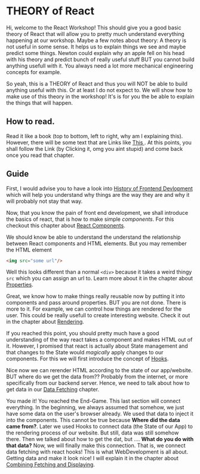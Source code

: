 # THEORY of React 

Hi, welcome to the React Workshop! This should give you a good basic theory of
React that will allow you to pretty much understand everything happening at our
workshop. Maybe a few notes about theory: A theory is not useful in some sense.
It helps us to explain things we see and maybe predict some things. Newton could
explain why an apple fell on his head with his theory and predict bunch of
really useful stuff BUT you cannot build anything usefull with it. You always
need a lot more mechanical engineering concepts for example.

So yeah, this is a THEORY of React and thus you will NOT be able to build
anything useful with this. Or at least I do not expect to. We will show how to
make use of this theory in the workshop! It's is for you the be able to explain
the things that will happen.

## How to read.

Read it like a book (top to bottom, left to right, why am I explaining this).
However, there will be some text that are Links like [ This
](https://www.youtube.com/watch?v=dQw4w9WgXcQ). At this points, you shall follow
the Link (by Clicking it, omg you aint stupid) and come back once you read that
chapter. 

## Guide

First, I would advise you to have a look into [History of Frontend
Devlopment](./history-of-web/history.md) which will help you understand why
things are the way they are and why it will probably not stay that way.

Now, that you know the pain of front end development, we shall introduce the
basics of react, that is how to make simple *components*. For this checkout this
chapter about [React Components](./react-basics/components/components.md).

We should know be able to understand the understand the relationship between
React components and HTML elements. But you may remember the HTML element

```html
<img src="some url"/>
```

Well this looks different than a normal `<div>` because it takes a weird thingy 
`src` which you can assign an url to. Learn more about it in the chapter about
[Properties](./react-basics/props/props.md).

Great, we know how to make things really reusable now by putting it into
components and pass around properties. BUT you are not done. There is more to
it. For example, we can control how things are rendered for the user. This could
be really usefull to create interesting website. Check it out in the chapter
about [Rendering](./react-basics/rendering/rendering.md).

If you reached this point, you should pretty much have a good understanding of
the way react takes a component and makes HTML out of it. However, I promised
that react is actually about State management and that changes to the State
would *magically* apply changes to our components. For this we will first
introduce the concept of [Hooks](./react-basics/hooks/hooks.md).

Nice now we can rerender HTML according to the state of our app/website. BUT
where do we get the data from?? Probably from the internet, or more specifically
from our backend server. Hence, we need to talk about how to get data 
in our [Data Fetching](./react-basics/fetching/fetching.md) chapter.

You made it! You reached the End-Game. This last section will connect
everything. In the beginning, we always assumed that somehow, we just have some
data on the user's browser already. We used that data to inject it into the
components. This cannot be true because **Where did the data came from?**. 
Later we used Hooks to connect data (the State of our App) to the rendering
process of our website. But still, data was still somehow there. Then we talked
about how to get the dat, but .... **What do you do with that data?** Now, we
will finally make this connection.  That is, we connect data fetching with react
hooks! This is what WebDevelopment is all about. Getting data and make it look
nice! I will explain it in the chapter about [Combining Fetching and
Displaying](./react-basics/fetching/display.md).